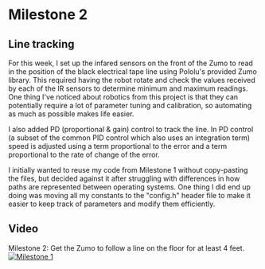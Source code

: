 # Milestone 2
## Line tracking
For this week, I set up the infared sensors on the front of the Zumo to read in the position of the black electrical tape line using Pololu's provided Zumo library.  This required having the robot rotate and check the values received by each of the IR sensors to determine minimum and maximum readings.  One thing I've noticed about robotics from this project is that they can potentially require a lot of parameter tuning and calibration, so automating as much as possible makes life easier.

I also added PD (proportional & gain) control to track the line.  In PD control (a subset of the common PID control which also uses an integration term) speed is adjusted using a term proportional to the error and a term proportional to the rate of change of the error.

I initially wanted to reuse my code from Milestone 1 without copy-pasting the files, but decided against it after struggling with differences in how paths are represented between operating systems.  One thing I did end up doing was moving all my constants to the "config.h" header file to make it easier to keep track of parameters and modify them efficiently.

## Video
Milestone 2: Get the Zumo to follow a line on the floor for at least 4 feet.
[![Milestone 1](http://img.youtube.com/vi/82Ac8Mnc1Ug/0.jpg)](https://www.youtube.com/watch?v=gfHiJcf17po&list=PL_vwT-3yRaUgX_wOFEYApaCMzTHfuzczx&index=3)